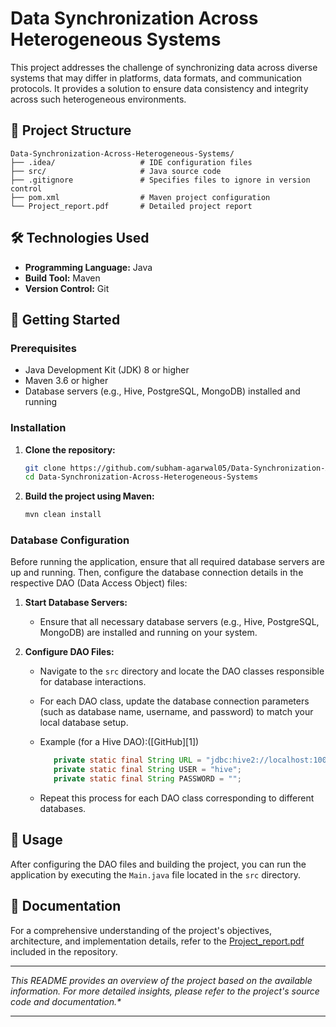 # Data Synchronization Across Heterogeneous Systems

This project addresses the challenge of synchronizing data across diverse systems that may differ in platforms, data formats, and communication protocols. It provides a solution to ensure data consistency and integrity across such heterogeneous environments.

## 📁 Project Structure

```
Data-Synchronization-Across-Heterogeneous-Systems/
├── .idea/                   # IDE configuration files
├── src/                     # Java source code
├── .gitignore               # Specifies files to ignore in version control
├── pom.xml                  # Maven project configuration
└── Project_report.pdf       # Detailed project report
```

## 🛠️ Technologies Used

* **Programming Language:** Java
* **Build Tool:** Maven
* **Version Control:** Git

## 📄 Getting Started

### Prerequisites

* Java Development Kit (JDK) 8 or higher
* Maven 3.6 or higher
* Database servers (e.g., Hive, PostgreSQL, MongoDB) installed and running

### Installation

1. **Clone the repository:**

   ```bash
   git clone https://github.com/subham-agarwal05/Data-Synchronization-Across-Heterogeneous-Systems.git
   cd Data-Synchronization-Across-Heterogeneous-Systems
   ```



2. **Build the project using Maven:**

   ```bash
   mvn clean install
   ```



### Database Configuration

Before running the application, ensure that all required database servers are up and running. Then, configure the database connection details in the respective DAO (Data Access Object) files:

1. **Start Database Servers:**

   * Ensure that all necessary database servers (e.g., Hive, PostgreSQL, MongoDB) are installed and running on your system.

2. **Configure DAO Files:**

   * Navigate to the `src` directory and locate the DAO classes responsible for database interactions.

   * For each DAO class, update the database connection parameters (such as database name, username, and password) to match your local database setup.

   * Example (for a Hive DAO):([GitHub][1])

     ```java
        private static final String URL = "jdbc:hive2://localhost:10000/default";
        private static final String USER = "hive";
        private static final String PASSWORD = "";
     ```

   * Repeat this process for each DAO class corresponding to different databases.

## 🚀 Usage

After configuring the DAO files and building the project, you can run the application by executing the `Main.java` file located in the `src` directory.

## 📘 Documentation

For a comprehensive understanding of the project's objectives, architecture, and implementation details, refer to the [Project\_report.pdf](Project_report.pdf) included in the repository.


---

*This README provides an overview of the project based on the available information. For more detailed insights, please refer to the project's source code and documentation.\**

---

